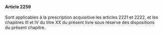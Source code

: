 #### Article 2259

Sont applicables à la prescription acquisitive les articles 2221 et 2222, et les chapitres III et IV du titre XX du présent livre sous réserve des dispositions du présent chapitre.

